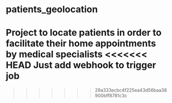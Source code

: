 # patients_geolocation
Project to locate patients in order to facilitate their home appointments by medical specialists
<<<<<<< HEAD
Just add webhook to trigger job
=======

>>>>>>> 29a333ecbc4f225ea43d56baa38900bff8781c3c
